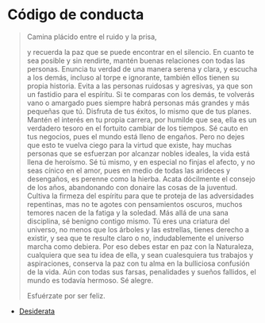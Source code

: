 # Código de conducta

> Camina plácido entre el ruido y la prisa,
> 
> y recuerda la paz que se puede encontrar en el silencio.
> En cuanto te sea posible y sin rendirte,
> mantén buenas relaciones con todas las personas.
> Enuncia tu verdad de una manera serena y clara,
> y escucha a los demás,
> incluso al torpe e ignorante,
> también ellos tienen su propia historia.
> Evita a las personas ruidosas y agresivas,
> ya que son un fastidio para el espíritu.
> Si te comparas con los demás,
> te volverás vano o amargado
> pues siempre habrá personas más grandes y más pequeñas que tú.
> Disfruta de tus éxitos, lo mismo que de tus planes.
> Mantén el interés en tu propia carrera,
> por humilde que sea,
> ella es un verdadero tesoro en el fortuito cambiar de los tiempos.
> Sé cauto en tus negocios,
> pues el mundo está lleno de engaños.
> Pero no dejes que esto te vuelva ciego para la virtud que existe,
> hay muchas personas que se esfuerzan por alcanzar nobles ideales,
> la vida está llena de heroísmo.
> Sé tú mismo,
> y en especial no finjas el afecto,
> y no seas cínico en el amor,
> pues en medio de todas las arideces y desengaños,
> es perenne como la hierba.
> Acata dócilmente el consejo de los años,
> abandonando con donaire las cosas de la juventud.
> Cultiva la firmeza del espíritu
> para que te proteja de las adversidades repentinas,
> mas no te agotes con pensamientos oscuros,
> muchos temores nacen de la fatiga y la soledad.
> Más allá de una sana disciplina,
> sé benigno contigo mismo.
> Tú eres una criatura del universo,
> no menos que los árboles y las estrellas,
> tienes derecho a existir,
> y sea que te resulte claro o no,
> indudablemente el universo marcha como debiera.
> Por eso debes estar en paz con la Naturaleza,
> cualquiera que sea tu idea de ella,
> y sean cualesquiera tus trabajos y aspiraciones,
> conserva la paz con tu alma
> en la bulliciosa confusión de la vida.
> Aún con todas sus farsas, penalidades y sueños fallidos,
> el mundo es todavía hermoso.
> Sé alegre.
>
> Esfuérzate por ser feliz.

- [Desiderata](https://es.wikipedia.org/wiki/Desiderata)
